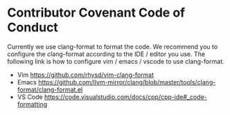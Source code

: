 # Contributor Covenant Code of Conduct

Currently we use clang-format to format the code. We recommend you to configure the clang-format according to the IDE / editor you use. The following link is how to configure vim / emacs / vscode to use clang-format.

- Vim
  https://github.com/rhysd/vim-clang-format
- Emacs
  https://github.com/llvm-mirror/clang/blob/master/tools/clang-format/clang-format.el
- VS Code
  https://code.visualstudio.com/docs/cpp/cpp-ide#_code-formatting

